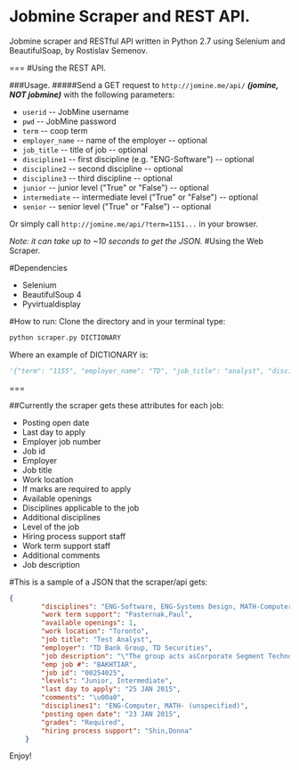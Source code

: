 # Jobmine Scraper and REST API.
Jobmine scraper and RESTful API written in Python 2.7 using Selenium and BeautifulSoap, by Rostislav Semenov.

===
#Using the REST API.

###Usage.
#####Send a GET request to `http://jomine.me/api/` ***(jomine, NOT jobmine)*** with the following parameters:
- `userid` -- JobMine username
- `pwd` -- JobMine password
- `term` -- coop term
- `employer_name` -- name of the employer -- optional
- `job_title` -- title of job -- optional
- `discipline1` -- first discipline (e.g. "ENG-Software") -- optional 
- `discipline2` -- second discipline -- optional
- `discipline3` -- third discipline -- optional
- `junior` -- junior level ("True" or "False") -- optional
- `intermediate` -- intermediate level ("True" or "False") -- optional
- `senior` -- senior level ("True" or "False") -- optional

Or simply call `http://jomine.me/api/?term=1151...` in your browser.

*Note: it can take up to ~10 seconds to get the JSON.*
#Using the Web Scraper.


#Dependencies
- Selenium
- BeautifulSoup 4
- Pyvirtualdisplay

#How to run:
Clone the directory and in your terminal type:
```python
python scraper.py DICTIONARY
```
Where an example of DICTIONARY is:

```python
'{"term": "1155", "employer_name": "TD", "job_title": "analyst", "disciplines": ["ENG-Software", "MATH-Computer Science", "MATH-Computing & Financial Management"], "junior": true, "intermediate": true, "senior": false}'
```


===

##Currently the scraper gets these attributes for each job:
- Posting open date
- Last day to apply
- Employer job number
- Job id
- Employer
- Job title
- Work location
- If marks are required to apply
- Available openings 
- Disciplines applicable to the job
- Additional disciplines
- Level of the job
- Hiring process support staff
- Work term support staff
- Additional comments
- Job description



#This is a sample of a JSON that the scraper/api gets:

```json
{
        "disciplines": "ENG-Software, ENG-Systems Design, MATH-Computer Science", 
        "work term support": "Pasternak,Paul", 
        "available openings": 1, 
        "work location": "Toronto", 
        "job title": "Test Analyst", 
        "employer": "TD Bank Group, TD Securities", 
        "job description": "\"The group acts asCorporate Segment Technology Solutions Testing Shared Services (CSTS TSS) is the provider of testing services across the CSTS group. TSS is responsible for providing appropriate testing solutions and quality control for IT-owned projects by CSTS. The goal of the TSS is to create a best in class testing team, focused on leveraging industry best practices and processes for Quality Assurance and Quality Control\n\nTesting in following technologies\n1. ETL\n2. Data integration and Data mapping\n3. SQL scripting - medium to Advance level\n4. mainframe testing skills\nWriting of Test Cases from Requirements document\nExecution of test cases using HP Quality Center\nUse of HP Quality Center for Test Execution, Traceability matrix, and defects\"", 
        "emp job #": "BAKHTIAR", 
        "job id": "00254025", 
        "levels": "Junior, Intermediate", 
        "last day to apply": "25 JAN 2015", 
        "comments": "\u00a0", 
        "disciplines1": "ENG-Computer, MATH- (unspecified)", 
        "posting open date": "23 JAN 2015", 
        "grades": "Required", 
        "hiring process support": "Shin,Donna"
    }
```

Enjoy!
